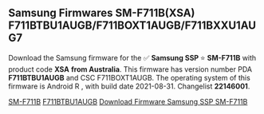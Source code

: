 <h2>Samsung Firmwares SM-F711B(XSA) F711BTBU1AUGB/F711BOXT1AUGB/F711BXXU1AUG7</h2>
Download the Samsung firmware for the ✅ <strong>Samsung SSP </strong> ⭐ <strong>SM-F711B</strong> with product code <strong>XSA</strong> <strong> from Australia</strong>. This firmware has version number PDA <strong>F711BTBU1AUGB</strong> and CSC F711BOXT1AUGB. The operating system of this firmware is Android R , with build date 2021-08-31. Changelist <strong>22146001</strong>.


[SM-F711B](https://samfirm.shop/samsung/model/SM-F711B)
[F711BTBU1AUGB](https://samfirm.shop/samsung/pda/F711BTBU1AUGB)
[Download Firmware Samsung SSP SM-F711B](https://samfirm.shop/samsung/firmware/451444)
